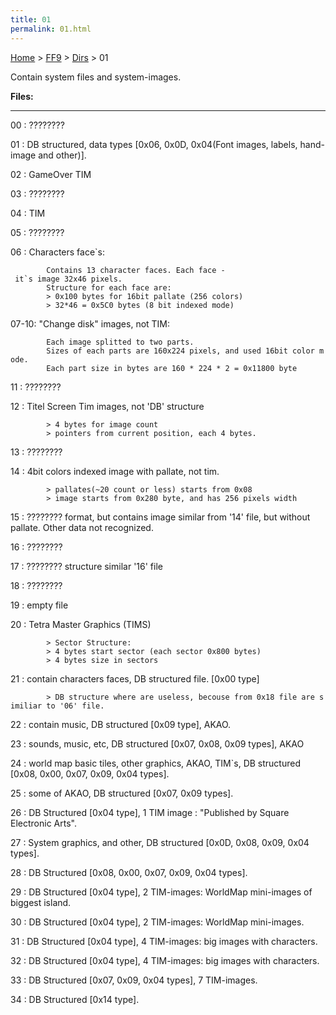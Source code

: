 ```yaml
---
title: 01
permalink: 01.html
---
```


[Home](../../Main%20Page.md) > [FF9](../../FF9.md) > [Dirs](../Dirs.md) > 01

Contain system files and system-images.

**Files:**

------------------------------------------------------------------------

00 : ????????

01 : DB structured, data types \[0x06, 0x0D, 0x04(Font images, labels,
hand-image and other)\].

02 : GameOver TIM

03 : ????????

04 : TIM

05 : ????????

06 : Characters face\`s:

``         Contains 13 character faces. Each face - it`s image 32x46 pixels. ``  
`        Structure for each face are:`  
`        > 0x100 bytes for 16bit pallate (256 colors)`  
`        > 32*46 = 0x5C0 bytes (8 bit indexed mode)`

07-10: "Change disk" images, not TIM:

`        Each image splitted to two parts. `  
`        Sizes of each parts are 160x224 pixels, and used 16bit color mode.`  
`        Each part size in bytes are 160 * 224 * 2 = 0x11800 byte`

11 : ????????

12 : Titel Screen Tim images, not 'DB' structure

`        > 4 bytes for image count`  
`        > pointers from current position, each 4 bytes.`

13 : ????????

14 : 4bit colors indexed image with pallate, not tim.

`        > pallates(~20 count or less) starts from 0x08`  
`        > image starts from 0x280 byte, and has 256 pixels width`

15 : ???????? format, but contains image similar from '14' file, but
without pallate. Other data not recognized.

16 : ????????

17 : ???????? structure similar '16' file

18 : ????????

19 : empty file

20 : Tetra Master Graphics (TIMS)

`        > Sector Structure:`  
`        > 4 bytes start sector (each sector 0x800 bytes)`  
`        > 4 bytes size in sectors`

21 : contain characters faces, DB structured file. \[0x00 type\]

`        > DB structure where are useless, becouse from 0x18 file are similiar to '06' file.`

22 : contain music, DB structured \[0x09 type\], AKAO.

23 : sounds, music, etc, DB structured \[0x07, 0x08, 0x09 types\], AKAO

24 : world map basic tiles, other graphics, AKAO, TIM\`s, DB structured
\[0x08, 0x00, 0x07, 0x09, 0x04 types\].

25 : some of AKAO, DB structured \[0x07, 0x09 types\].

26 : DB Structured \[0x04 type\], 1 TIM image : "Published by Square
Electronic Arts".

27 : System graphics, and other, DB structured \[0x0D, 0x08, 0x09, 0x04
types\].

28 : DB Structured \[0x08, 0x00, 0x07, 0x09, 0x04 types\].

29 : DB Structured \[0x04 type\], 2 TIM-images: WorldMap mini-images of
biggest island.

30 : DB Structured \[0x04 type\], 2 TIM-images: WorldMap mini-images.

31 : DB Structured \[0x04 type\], 4 TIM-images: big images with
characters.

32 : DB Structured \[0x04 type\], 4 TIM-images: big images with
characters.

33 : DB Structured \[0x07, 0x09, 0x04 types\], 7 TIM-images.

34 : DB Structured \[0x14 type\].
